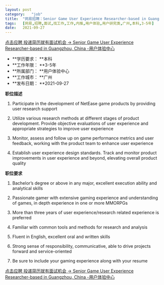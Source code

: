 ```yaml
---
layout:	post
category:	"job"
title:	"网易招聘：Senior Game User Experience Researcher-based in Guangzhou, China -用户体验中心-用户体验-用户研究类-广州本科3-5年"
tags:	[网易,招聘,面试,找工作,工作,内推,用户体验,用户研究类,广州,本科,3-5年]
date:	2021-09-27
---
```


[点击应聘 投递简历就有面试机会 ->  Senior Game User Experience Researcher-based in Guangzhou, China -用户体验中心](http://mobile.bole.netease.com/bole/boleDetail?id=20907&employeeId=346f03c3cda5f04c&key=all)



- **学历要求： **本科
- **工作年限： **3-5年
- **所属部门： **用户体验中心
- **工作城市： **广州
- **发布日期： **2021-09-27



**职位描述**

1.	Participate in the development of NetEase game products by providing user research support 

2.	Utilize various research methods at different stages of product development. Provide objective evaluations of user experience and appropriate strategies to improve user experience 

3.	Monitor, assess and follow up on game performance metrics and user feedback, working with the product team to enhance user experience 

4.	Establish user experience design standards. Track and monitor product improvements in user experience and beyond, elevating overall product quality 



**职位要求**

1.	Bachelor’s degree or above in any major, excellent execution ability and analytical skills  

2.	Passionate gamer with extensive gaming experience and understanding of games, in depth experience in one or more MMORPGs 

3.	More than three years of user experience/research related experience is preferred

4.	Familiar with common tools and methods for research and analysis

5.	Fluent in English, excellent oral and written skills 

6.	Strong sense of responsibility, communicative, able to drive projects forward and service-oriented

7.	Be sure to include your gaming experience along with your resume 



[点击应聘 投递简历就有面试机会 ->  Senior Game User Experience Researcher-based in Guangzhou, China -用户体验中心](http://mobile.bole.netease.com/bole/boleDetail?id=20907&employeeId=346f03c3cda5f04c&key=all)